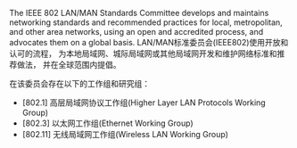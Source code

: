 The IEEE 802 LAN/MAN Standards Committee develops and maintains networking standards and recommended practices for local,
metropolitan, and other area networks, using an open and accredited process, and advocates them on a global basis.
LAN/MAN标准委员会(IEEE802)使用开放和认可的流程， 为本地局域网、城际局域网或其他局域网开发和维护网络标准和推荐做法， 并在全球范围内提倡。

在该委员会存在以下的工作组和研究组：

* [802.1] 高层局域网协议工作组(Higher Layer LAN Protocols Working Group)
* [802.3] 以太网工作组(Ethernet Working Group)
* [802.11] 无线局域网工作组(Wireless LAN Working Group)